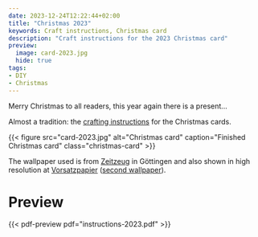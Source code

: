 ```yaml
---
date: 2023-12-24T12:22:44+02:00
title: "Christmas 2023"
keywords: Craft instructions, Christmas card
description: "Craft instructions for the 2023 Christmas card"
preview:
  image: card-2023.jpg
  hide: true
tags:
- DIY
- Christmas
---
```


Merry Christmas to all readers, this year again there is a present...
<!--more-->

Almost a tradition: the [crafting instructions](./instructions-2023.pdf) for the Christmas cards.

{{< figure src="card-2023.jpg" alt="Christmas card" caption="Finished Christmas card" class="christmas-card" >}}

The wallpaper used is from [Zeitzeug](http://zeitzeug.de/) in Göttingen and also shown in high resolution at [Vorsatzpapier](https://vorsatzpapier.projektemacher.org/post/tapete-18/) ([second wallpaper](https://vorsatzpapier.projektemacher.org/post/tapete-19/)).

# Preview

{{< pdf-preview pdf="instructions-2023.pdf" >}}
